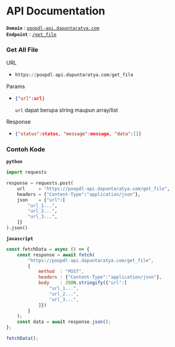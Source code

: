 # API Documentation

**`Domain`** : [`poopdl-api.dapuntaratya.com`](https://poopdl-api.dapuntaratya.com)  
**`Endpoint`** : [`/get_file`](https://poopdl-api.dapuntaratya.com/get_file)

### Get All File

URL
  - ```py
    https://poopdl-api.dapuntaratya.com/get_file
    ```

Params
  - ```json
    {"url":url}
    ```
    `url` dapat berupa string maupun array/list

Response
  - ```json
    {"status":status, "message":message, "data":[]}
    ```

### Contoh Kode

**`python`**
```py
import requests

response = requests.post(
    url     = "https://poopdl-api.dapuntaratya.com/get_file",
    headers = {"Content-Type":"application/json"},
    json    = {"url":[
        "url_1...",
        "url_2...",
        "url_3...",
    ]}
).json()
```

**`javascript`**
```js
const fetchData = async () => {
    const response = await fetch(
        "https://poopdl-api.dapuntaratya.com/get_file",
        {
            method  : "POST",
            headers : {"Content-Type":"application/json"},
            body    : JSON.stringify({"url":[
                "url_1...",
                "url_2...",
                "url_3...",
            ]})
        }
    );
    const data = await response.json();
};

fetchData();
```